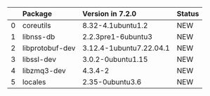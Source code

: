 <!-- markdown-link-check-disable -->

|    | Package         | Version in 7.2.0        | Status   |
|---:|:----------------|:------------------------|:---------|
|  0 | coreutils       | 8.32-4.1ubuntu1.2       | NEW      |
|  1 | libnss-db       | 2.2.3pre1-6ubuntu3      | NEW      |
|  2 | libprotobuf-dev | 3.12.4-1ubuntu7.22.04.1 | NEW      |
|  3 | libssl-dev      | 3.0.2-0ubuntu1.15       | NEW      |
|  4 | libzmq3-dev     | 4.3.4-2                 | NEW      |
|  5 | locales         | 2.35-0ubuntu3.6         | NEW      |
